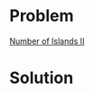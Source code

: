 
# Problem





[Number of Islands II](https://leetcode.com/problems/number-of-islands-ii)

# Solution




